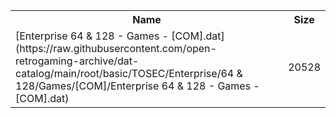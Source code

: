 <table>
<tr><th>Name</th><th>Size</th></tr>
<tr><td>[Enterprise 64 & 128 - Games - [COM].dat](https://raw.githubusercontent.com/open-retrogaming-archive/dat-catalog/main/root/basic/TOSEC/Enterprise/64 & 128/Games/[COM]/Enterprise 64 & 128 - Games - [COM].dat)</td><td>20528</td></tr>
</table>
